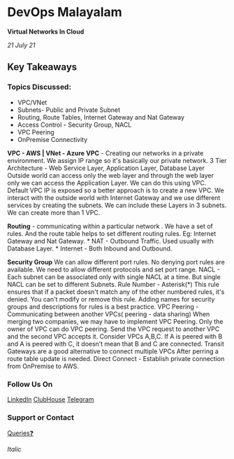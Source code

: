# DevOps Malayalam

**Virtual Networks In Cloud**

_21 July 21_ 

## Key Takeaways


### Topics Discussed:
 * VPC/VNet 
 * Subnets- Public and Private Subnet 
 * Routing, Route Tables, Internet Gateway and Nat Gateway 
 * Access Control - Security Group, NACL 
 * VPC Peering     
 * OnPremise Connectivity


**VPC - AWS  | VNet - Azure**
**VPC** - Creating our networks in a private environment. We assign IP range so it's basically our private network.
3 Tier Architecture -  Web Service Layer, Application Layer, Database Layer
Outside world can access only the web layer and through the web layer only we can access the Application Layer. We can do this using VPC.
Default VPC IP is exposed so a better approach is to create a new VPC.
We interact with the outside world with Internet Gateway and we use different services by creating the subnets. We can include these Layers in 3 subnets.
We can create more than 1 VPC.

**Routing** - communicating within a particular network . We have a set of rules. And the route table helps to set different routing rules. Eg: Internet Gateway and Nat Gateway. 
    * NAT - Outbound Traffic. Used usually with Database Layer.
    * Internet - Both Inbound and Outbound.

**Security Group** We can allow different port rules. No denying port rules are available.
We need to allow different protocols and set port range. 
NACL - Each subnet can be associated  only with  single NACL at a time. But single NACL can be set to different Subnets.
Rule Number - Asterisk(*) This rule ensures that if a packet doesn't match any of the other numbered rules, it's denied. You can't modify or remove this rule.
Adding names for  security groups and descriptions for  rules  is a best practice.
VPC Peering - Communicating between another VPCs( peering - data sharing)
When merging two companies, we may have to implement VPC Peering.
Only the owner of VPC can do VPC peering.  Send the VPC request to another VPC and the second VPC accepts it. 
Consider VPCs A,B,C. If A is peered with B and A is peered with C, it doesn’t mean that B and C are connected.  Transit Gateways are a good alternative to connect multiple VPCs
After perring a route table update is needed. 
Direct Connect - Establish private connection from OnPremise to AWS.  



### Follow Us On

[LinkedIn](https://www.linkedin.com/company/devopsmalayalam)
[ClubHouse](https://github.com/DevOps-Malayalam/Test/settings/pages)
[Telegram](https://t.me/joinchat/tninMc2bBGdiY2E1)

### Support or Contact

[Queries❓](https://docs.google.com/forms/d/e/1FAIpQLSdXmOgcM1zqVVONSZkrQ_twl2D9G8UBesN5OJ4xMZj_yXgebg/viewform)

_Italic_ 
